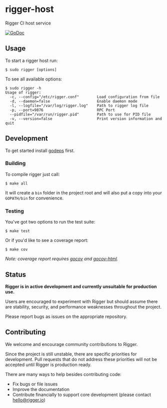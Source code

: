 rigger-host
===========

Rigger CI host service

[![GoDoc](https://godoc.org/github.com/rigger-dot-io/rigger-host?status.svg)](https://godoc.org/github.com/rigger-dot-io/rigger-host)

## Usage ##

To start a rigger host run:

```
$ sudo rigger [options]
```

To see all available options:

```
$ sudo rigger -h
Usage of rigger:
  -c, --config="/etc/rigger.conf"        Load configuration from file
  -d, --daemon=false                     Enable daemon mode
  -l, --logfile="/var/log/rigger.log"    Path to rigger log file
  -p, --port=9876                        RPC Port
  --pidfile="/var/run/rigger.pid"        Path to use for PID file
  -v, --version=false                    Print version information and quit
```

## Development ##

To get started install [godeps](https://github.com/tools/godep) first.

### Building ###

To compile rigger just call:

```
$ make all
```

It will create a `bin` folder in the project root and will also put a copy into your `GOPATH/bin` for convenience.

### Testing ###

You've got two options to run the test suite:

```
$ make test
```

Or if you'd like to see a coverage report:

```
$ make cov
```

*Note: coverage report requires [gocov](https://github.com/axw/gocov) and [gocov-html](https://github.com/matm/gocov-html).*

## Status ##

**Rigger is in active development and currently unsuitable for production use.**

Users are encouraged to experiment with Rigger but should assume there are stability, security, and performance weaknesses throughout the project.

Please report bugs as issues on the appropriate repository.

## Contributing ##

We welcome and encourage community contributions to Rigger.

Since the project is still unstable, there are specific priorities for development. Pull requests that do not address these priorities will not be accepted until Rigger is production ready.

There are many ways to help besides contributing code:

- Fix bugs or file issues
- Improve the documentation
- Contribute financially to support core development (please contact hello@rigger.io)
